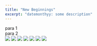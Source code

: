 ```yaml
---
title: "New Beginnings"
excerpt: "datemonthyy: some description"
---
```


para 1 <br>
para 2 <br>
<img src='dist/assets/img/NewBeginnings/New1.jpeg'>
<img src='dist/assets/img/NewBeginnings/New2.jpeg'>
<img src='dist/assets/img/NewBeginnings/New3.jpeg'>
<img src='dist/assets/img/NewBeginnings/New4.jpeg'>
<img src='dist/assets/img/NewBeginnings/New5.jpeg'>
<img src='dist/assets/img/NewBeginnings/New6.jpeg'>
<img src='dist/assets/img/NewBeginnings/New7.jpeg'>
